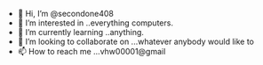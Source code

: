 - 👋 Hi, I’m @secondone408
- 👀 I’m interested in ..everything computers.
- 🌱 I’m currently learning ..anything.
- 💞️ I’m looking to collaborate on ...whatever anybody would like to
- 📫 How to reach me ...vhw00001@gmail

<!---
secondone408/secondone408 is a ✨ special ✨ repository because its `README.md` (this file) appears on your GitHub profile.
You can click the Preview link to take a look at your changes.
--->
